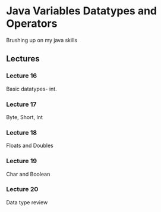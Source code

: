 # Java Variables Datatypes and Operators

Brushing up on my java skills

## Lectures

### Lecture 16

Basic datatypes- int.

### Lecture 17

Byte, Short, Int

### Lecture 18

Floats and Doubles

### Lecture 19

Char and Boolean

### Lecture 20

Data type review